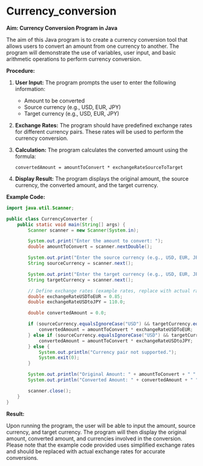 # Currency_conversion
**Aim: Currency Conversion Program in Java**

The aim of this Java program is to create a currency conversion tool that allows users to convert an amount from one currency to another. The program will demonstrate the use of variables, user input, and basic arithmetic operations to perform currency conversion.

**Procedure:**

1. **User Input:** The program prompts the user to enter the following information:
   - Amount to be converted
   - Source currency (e.g., USD, EUR, JPY)
   - Target currency (e.g., USD, EUR, JPY)

2. **Exchange Rates:** The program should have predefined exchange rates for different currency pairs. These rates will be used to perform the currency conversion.

3. **Calculation:** The program calculates the converted amount using the formula:
   ```
   convertedAmount = amountToConvert * exchangeRateSourceToTarget
   ```

4. **Display Result:** The program displays the original amount, the source currency, the converted amount, and the target currency.

**Example Code:**

```java
import java.util.Scanner;

public class CurrencyConverter {
    public static void main(String[] args) {
        Scanner scanner = new Scanner(System.in);

        System.out.print("Enter the amount to convert: ");
        double amountToConvert = scanner.nextDouble();

        System.out.print("Enter the source currency (e.g., USD, EUR, JPY): ");
        String sourceCurrency = scanner.next();

        System.out.print("Enter the target currency (e.g., USD, EUR, JPY): ");
        String targetCurrency = scanner.next();

        // Define exchange rates (example rates, replace with actual rates)
        double exchangeRateUSDToEUR = 0.85;
        double exchangeRateUSDtoJPY = 110.0;

        double convertedAmount = 0.0;

        if (sourceCurrency.equalsIgnoreCase("USD") && targetCurrency.equalsIgnoreCase("EUR")) {
            convertedAmount = amountToConvert * exchangeRateUSDToEUR;
        } else if (sourceCurrency.equalsIgnoreCase("USD") && targetCurrency.equalsIgnoreCase("JPY")) {
            convertedAmount = amountToConvert * exchangeRateUSDtoJPY;
        } else {
            System.out.println("Currency pair not supported.");
            System.exit(0);
        }

        System.out.println("Original Amount: " + amountToConvert + " " + sourceCurrency);
        System.out.println("Converted Amount: " + convertedAmount + " " + targetCurrency);

        scanner.close();
    }
}
```

**Result:**

Upon running the program, the user will be able to input the amount, source currency, and target currency. The program will then display the original amount, converted amount, and currencies involved in the conversion. Please note that the example code provided uses simplified exchange rates and should be replaced with actual exchange rates for accurate conversions.
